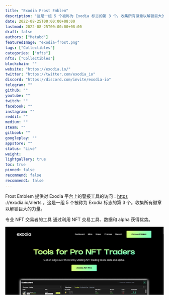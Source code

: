 ```yaml
---
title: "Exodia Frost Emblem"
description: "这是一组 5 个被称为 Exodia 标志的第 3 个。收集所有徽章以解锁巨大的力量。"
date: 2022-08-25T00:00:00+08:00
lastmod: 2022-08-25T00:00:00+08:00
draft: false
authors: ["Metabd"]
featuredImage: "exodia-frost.png"
tags: ["Collectibles"]
categories: ["nfts"]
nfts: ["Collectibles"]
blockchain: ""
website: "https://exodia.io/"
twitter: "https://twitter.com/exodia_io"
discord: "https://discord.com/invite/exodia-io"
telegram: ""
github: ""
youtube: ""
twitch: ""
facebook: ""
instagram: ""
reddit: ""
medium: ""
steam: ""
gitbook: ""
googleplay: ""
appstore: ""
status: "Live"
weight: 
lightgallery: true
toc: true
pinned: false
recommend: false
recommend1: false
---
```

Frost Emblem 提供对 Exodia 平台上的警报工具的访问：[https](https://exodia.io/alerts) ://exodia.io/alerts 。这是一组 5 个被称为 Exodia 标志的第 3 个。收集所有徽章以解锁巨大的力量。

专业 NFT 交易者的工具
通过利用 NFT 交易工具、数据和 alpha 获得优势。

![nft](213123213213.png)